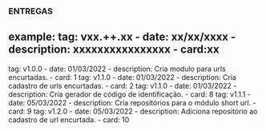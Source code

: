 ### ENTREGAS

## example: tag: vxx.++.xx - date: xx/xx/xxxx - description: xxxxxxxxxxxxxxxx - card:xx

tag: v1.0.0 - date: 01/03/2022 - description: Cria modulo para urls encurtadas. - card: 1
tag: v1.1.0 - date: 01/03/2022 - description: Cria cadastro de urls encurtadas. - card: 2
tag: v1.1.0 - date: 01/03/2022 - description: Cria gerador de código de identificação. - card: 8
tag: v1.1.1 - date: 05/03/2022 - description: Cria repositórios para o módulo short url. - card: 9
tag: v1.2.0 - date: 05/03/2022 - description: Adiciona repositório ao cadastro de url encurtada. - card: 10
